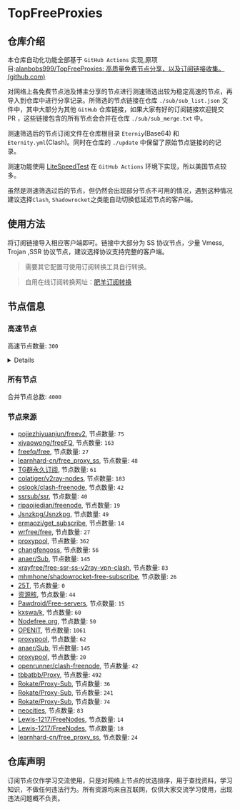 # TopFreeProxies





## 仓库介绍

本仓库自动化功能全部基于 `GitHub Actions` 实现,原项目:[alanbobs999/TopFreeProxies: 高质量免费节点分享，以及订阅链接收集。 (github.com)](https://github.com/alanbobs999/TopFreeProxies)

  

对网络上各免费节点池及博主分享的节点进行测速筛选出较为稳定高速的节点，再导入到仓库中进行分享记录。所筛选的节点链接在仓库 `./sub/sub_list.json` 文件中，其中大部分为其他 `GitHub` 仓库链接，如果大家有好的订阅链接欢迎提交 PR ，这些链接包含的所有节点会合并在仓库 `./sub/sub_merge.txt` 中。

  

测速筛选后的节点订阅文件在仓库根目录 `Eterniy`(Base64) 和 `Eternity.yml`(Clash)。同时在仓库的 `./update` 中保留了原始节点链接的的记录。

  

测速功能使用 [LiteSpeedTest](https://github.com/xxf098/LiteSpeedTest) 在 `GitHub Actions` 环境下实现，所以美国节点较多。

  

虽然是测速筛选过后的节点，但仍然会出现部分节点不可用的情况，遇到这种情况建议选择`Clash`, `Shadowrocket`之类能自动切换低延迟节点的客户端。

  

## 使用方法

将订阅链接导入相应客户端即可。链接中大部分为 SS 协议节点，少量 Vmess, Trojan ,SSR 协议节点，建议选择协议支持完整的客户端。

  


>需要其它配置可使用订阅转换工具自行转换。

>自用在线订阅转换网址：[肥羊订阅转换](https://sub.v1.mk/)

  

## 节点信息

### 高速节点
高速节点数量: `300`

<details>
   
    ss://YWVzLTEyOC1jZmI6c2hhZG93c29ja3M@156.146.38.163:443#%F0%9F%87%BA%F0%9F%87%B8%20US%2018
    trojan://a1e12464-9208-4583-bd21-ab6889fdd242@170.187.182.212:443?allowInsecure=1&sni=cdn.qchwnd.moe#%F0%9F%87%BA%F0%9F%87%B8%20US%20235
    vmess://eyJ2IjoiMiIsInBzIjoi8J+HuvCfh7ggVVMgODU4IiwiYWRkIjoidjczLnhuLS02bnE0NHIydWg5cmhqN2YuY29tIiwicG9ydCI6IjgwIiwidHlwZSI6Im5vbmUiLCJpZCI6ImViZmY4ZDRmLTc4MTUtNGIyYS1iZjI4LWFkZDk2ZmM0OGNmYiIsImFpZCI6IiIsIm5ldCI6IndzIiwicGF0aCI6Ii8iLCJob3N0IjoidjczLnhuLS02bnE0NHIydWg5cmhqN2YuY29tIiwidGxzIjoiIn0=
    vmess://eyJ2IjoiMiIsInBzIjoi8J+HuPCfh6wgU0cgODMiLCJhZGQiOiJ2NzQueG4tLTZucTQ0cjJ1aDlyaGo3Zi5jb20iLCJwb3J0IjoiODAiLCJ0eXBlIjoibm9uZSIsImlkIjoiZWJmZjhkNGYtNzgxNS00YjJhLWJmMjgtYWRkOTZmYzQ4Y2ZiIiwiYWlkIjoiIiwibmV0Ijoid3MiLCJwYXRoIjoiLyIsImhvc3QiOiJ2NzQueG4tLTZucTQ0cjJ1aDlyaGo3Zi5jb20iLCJ0bHMiOiIifQ==
    vmess://eyJ2IjoiMiIsInBzIjoi8J+HuvCfh7ggVVMgMjA1IiwiYWRkIjoidXMwMy5nb2dvZ29vLmN5b3UiLCJwb3J0IjoiNDQzIiwidHlwZSI6Im5vbmUiLCJpZCI6ImRiNWQxYWEzLTkwOGItNDRkMS1iZTBhLTRlNmE4ZDRlNGNkYSIsImFpZCI6IiIsIm5ldCI6IndzIiwicGF0aCI6Ii9nbyIsImhvc3QiOiJ1czAzLmdvZ29nb28uY3lvdSIsInRscyI6InRscyJ9
    trojan://f39bd244-f5fe-415c-8b98-a1e5250bf178@fhcarm2.gaox.ml:443?allowInsecure=0&sni=fhcarm2.gaox.ml#%F0%9F%87%BA%F0%9F%87%B8%20US%20806
    trojan://f39bd244-f5fe-415c-8b98-a1e5250bf178@fhcarm2.gaox.ml:443?allowInsecure=1#%F0%9F%87%BA%F0%9F%87%B8%20US%20209
    trojan://05742120-ce23-4cc8-88f5-6d221ce45bf4@fhcarm1.gaox.ml:443?allowInsecure=1#%F0%9F%87%BA%F0%9F%87%B8%20US%20217
    vmess://eyJ2IjoiMiIsInBzIjoi8J+HuvCfh7ggVVMgMjA0IiwiYWRkIjoiY2YubmFpeGlpLnRvcCIsInBvcnQiOiI0NDMiLCJ0eXBlIjoibm9uZSIsImlkIjoiNWU2ZjdkMWYtYWUyMi00OGI0LTlkNzMtODgzMTRkZTRkNGE3IiwiYWlkIjoiIiwibmV0Ijoid3MiLCJwYXRoIjoiL3F2RnZmQWZIdnoiLCJob3N0IjoiYnZtLm5haXhpaS50b3AiLCJ0bHMiOiJ0bHMifQ==
    trojan://05742120-ce23-4cc8-88f5-6d221ce45bf4@fhcarm1.gaox.ml:443?allowInsecure=0#%F0%9F%87%BA%F0%9F%87%B8%20US%20566
    trojan://05742120-ce23-4cc8-88f5-6d221ce45bf4@fhcarm1.gaox.ml:443?allowInsecure=0&sni=fhcarm1.gaox.ml#%F0%9F%87%BA%F0%9F%87%B8%20US%20802
    vmess://eyJ2IjoiMiIsInBzIjoi8J+HuvCfh7ggVVMgMjE0IiwiYWRkIjoiMTU4LjEwMS4xOS4xNzIiLCJwb3J0IjoiMTA5MTAiLCJ0eXBlIjoiaHR0cCIsImlkIjoiMjQxNjQ1ZjUtMzE5MC00MjliLWI1MTMtNTI2NWEyNDJkZmUxIiwiYWlkIjoiIiwibmV0IjoiaHR0cCIsInBhdGgiOiIvIiwiaG9zdCI6IjE1OC4xMDEuMTkuMTcyIiwidGxzIjoiIn0=
    vmess://eyJ2IjoiMiIsInBzIjoi8J+HuvCfh7ggVVMgMjE2IiwiYWRkIjoiMTI5LjE0Ni44NC4yNTMiLCJwb3J0IjoiMjY4NzUiLCJ0eXBlIjoibm9uZSIsImlkIjoiYmIyNDBjYjAtYTZkMi00YjhlLWVlODUtYTk3NmU0OGFjMjQxIiwiYWlkIjoiIiwibmV0IjoidGNwIiwicGF0aCI6Ii93cyIsImhvc3QiOiJ1c2Etd2FzaGluZ3Rvbi5sdnVmdC5jb20iLCJ0bHMiOiIifQ==
    trojan://dacbc926-ea36-4be2-9f52-f343d353a2de@b-t.us.hyperlinkvpn.xyz:50500?allowInsecure=1#%F0%9F%87%BA%F0%9F%87%B8%20US%20207
    vmess://eyJ2IjoiMiIsInBzIjoi8J+HuvCfh7ggVVMgNTAiLCJhZGQiOiJhcm0ucHR1dS5ncSIsInBvcnQiOiI0NDMiLCJ0eXBlIjoibm9uZSIsImlkIjoiOTgyMWI4MTctNWNiMC00YWYzLWEzZTMtN2MxMzc4NTA5MzVkIiwiYWlkIjoiIiwibmV0Ijoid3MiLCJwYXRoIjoiLzEyMyIsImhvc3QiOiJhcm0ucHR1dS5ncSIsInRscyI6InRscyJ9
    vmess://eyJ2IjoiMiIsInBzIjoi8J+HuvCfh7ggVVMgMjE5IiwiYWRkIjoiMTI5LjE0Ni44NC4yNTMiLCJwb3J0IjoiMjY4NzUiLCJ0eXBlIjoibm9uZSIsImlkIjoiYmIyNDBjYjAtYTZkMi00YjhlLWVlODUtYTk3NmU0OGFjMjQxIiwiYWlkIjoiIiwibmV0IjoidGNwIiwicGF0aCI6Ii8iLCJob3N0IjoiZ3VpYmkubWwiLCJ0bHMiOiIifQ==
    ss://YWVzLTI1Ni1jZmI6Yndoc2tyc2tyMDM@104.243.25.95:253#%F0%9F%87%BA%F0%9F%87%B8%20US%20116
    trojan://7f38669a-90f2-481f-8591-8a09c5108959@45.88.148.234:28443?allowInsecure=1&sni=zaelot.cc#%F0%9F%87%BA%F0%9F%87%B8%20US%20583
    vmess://eyJ2IjoiMiIsInBzIjoi8J+HqPCfh6YgQ0EgNjciLCJhZGQiOiJ2ODEueG4tLTZucTQ0cjJ1aDlyaGo3Zi5jb20iLCJwb3J0IjoiODAiLCJ0eXBlIjoibm9uZSIsImlkIjoiZWJmZjhkNGYtNzgxNS00YjJhLWJmMjgtYWRkOTZmYzQ4Y2ZiIiwiYWlkIjoiIiwibmV0Ijoid3MiLCJwYXRoIjoiLyIsImhvc3QiOiJ2ODEueG4tLTZucTQ0cjJ1aDlyaGo3Zi5jb20iLCJ0bHMiOiIifQ==
    trojan://7f38669a-90f2-481f-8591-8a09c5108959@45.88.148.234:28443?allowInsecure=0&sni=zaelot.cc#%F0%9F%87%BA%F0%9F%87%B8%20US%20230
    trojan://3a2c0c6c-9ee5-c05f-c951-fcd73831983e@lsj02.wangxd.life:3052?allowInsecure=1#%F0%9F%87%BA%F0%9F%87%B8%20US%20208
    ss://YWVzLTI1Ni1jZmI6Yndoc2tyc2tyMDM@172.96.192.58:254#%F0%9F%87%BA%F0%9F%87%B8%20US%2032
    ss://YWVzLTI1Ni1jZmI6Yndoc2tyc2tyMDM@97.64.31.80:247#%F0%9F%87%BA%F0%9F%87%B8%20US%20140
    ss://YWVzLTI1Ni1jZmI6Yndoc2tyc2tyMDM@144.168.60.70:252#%F0%9F%87%BA%F0%9F%87%B8%20US%20211
    vmess://eyJ2IjoiMiIsInBzIjoi8J+HuvCfh7ggVVMgMjE4IiwiYWRkIjoid2VpeGluLmJhYmF6aHVqaS5jb20iLCJwb3J0IjoiNDQzIiwidHlwZSI6Im5vbmUiLCJpZCI6IjI3ODQ4NzM5LTdlNjItNDEzOC05ZmQzLTA5OGE2Mzk2NGI2YiIsImFpZCI6IiIsIm5ldCI6IndzIiwicGF0aCI6Ii90ZWNoIiwiaG9zdCI6IndlaXhpbi5iYWJhemh1amkuY29tIiwidGxzIjoidGxzIn0=
    ss://YWVzLTI1Ni1jZmI6Yndoc2tyc2tyMDY@93.179.112.70:253#%F0%9F%87%BA%F0%9F%87%B8%20US%20213
    vmess://eyJ2IjoiMiIsInBzIjoi8J+HuvCfh7ggVVMgODU5IiwiYWRkIjoiMTU0LjIwOC4xMC42MiIsInBvcnQiOiI4MCIsInR5cGUiOiJub25lIiwiaWQiOiJlYmZmOGQ0Zi03ODE1LTRiMmEtYmYyOC1hZGQ5NmZjNDhjZmIiLCJhaWQiOiIiLCJuZXQiOiJ3cyIsInBhdGgiOiIvIiwiaG9zdCI6IjE1NC4yMDguMTAuNjIiLCJ0bHMiOiIifQ==
    vmess://eyJ2IjoiMiIsInBzIjoi8J+HuvCfh7ggVVMgMjIxIiwiYWRkIjoiczIuNTIwZ3VnZS5jb20iLCJwb3J0IjoiNDQzIiwidHlwZSI6Im5vbmUiLCJpZCI6ImNmMTgxOWM4LWU1MzAtNDYyNi1hZWMwLTg3YWMwNDIwMDM4NSIsImFpZCI6IiIsIm5ldCI6IndzIiwicGF0aCI6Ii9oYXBweSIsImhvc3QiOiJzMi41MjBndWdlLmNvbSIsInRscyI6InRscyJ9
    trojan://e23f408a-012e-4030-8b31-02022031cb50@fhcamd1.gaox.ml:443?allowInsecure=1#%F0%9F%87%BA%F0%9F%87%B8%20US%20222
    vmess://eyJ2IjoiMiIsInBzIjoi8J+HuvCfh7ggVVMgMjE1IiwiYWRkIjoidXNhbWQucHR1dS50ayIsInBvcnQiOiI0NDMiLCJ0eXBlIjoibm9uZSIsImlkIjoiMDA5YTJhNzItYWZlNy00NTIxLWZlYzAtMzkxOTA4YTA4OGM2IiwiYWlkIjoiIiwibmV0Ijoid3MiLCJwYXRoIjoiLzEyMyIsImhvc3QiOiJ1c2FtZC5wdHV1LnRrIiwidGxzIjoidGxzIn0=
    trojan://dbf9bf9c-2c3f-474a-8031-d4c00666a989@fhcamd2.gaox.ml:443?allowInsecure=1#%F0%9F%87%BA%F0%9F%87%B8%20US%20212
    trojan://e23f408a-012e-4030-8b31-02022031cb50@fhcamd1.gaox.ml:443?allowInsecure=0&sni=fhcamd1.gaox.ml#%F0%9F%87%BA%F0%9F%87%B8%20US%20842
    trojan://dbf9bf9c-2c3f-474a-8031-d4c00666a989@fhcamd2.gaox.ml:443?allowInsecure=0&sni=fhcamd2.gaox.ml#%F0%9F%87%BA%F0%9F%87%B8%20US%20817
    vmess://eyJ2IjoiMiIsInBzIjoi8J+HuvCfh7ggVVMgMzU0IiwiYWRkIjoiMTI5LjE0Ni4xMzMuMTU3IiwicG9ydCI6IjUxMDA5IiwidHlwZSI6Im5vbmUiLCJpZCI6IjgxNzE0Y2VmLTliZGUtNGEwOC1hYTUwLWQ2YmMwMTcyZDc4YiIsImFpZCI6IiIsIm5ldCI6InRjcCIsInBhdGgiOiIvd3MiLCJob3N0IjoidXNhLXdhc2hpbmd0b24ubHZ1ZnQuY29tIiwidGxzIjoiIn0=
    vmess://eyJ2IjoiMiIsInBzIjoi8J+HuvCfh7ggVVMgMjIwIiwiYWRkIjoidXNhbWQucHR1dS5ncSIsInBvcnQiOiI0NDMiLCJ0eXBlIjoibm9uZSIsImlkIjoiMzM2NTM3OTYtZmVlZi00M2ZkLWU3Y2MtMWFkY2NkNzliN2M3IiwiYWlkIjoiIiwibmV0Ijoid3MiLCJwYXRoIjoiLzEyMyIsImhvc3QiOiJ1c2FtZC5wdHV1LmdxIiwidGxzIjoidGxzIn0=
    ss://YWVzLTI1Ni1jZmI6SFNadXlKUWNXZThkeE5kRg@213.183.59.206:9043#%F0%9F%87%B3%F0%9F%87%B1%20NL%2041
    vmess://eyJ2IjoiMiIsInBzIjoi8J+Hs/Cfh7EgTkwgNiIsImFkZCI6Im5sMi52MnJheXNlcnYuY29tIiwicG9ydCI6IjgwIiwidHlwZSI6Im5vbmUiLCJpZCI6IjM2NGNmNjhkLTg4MjEtNGU1Ny04MTg5LTBkMTZiYWMzMWE1OCIsImFpZCI6IiIsIm5ldCI6IndzIiwicGF0aCI6Ii9zc2hvY2VhbiIsImhvc3QiOiJubDIudjJyYXlzZXJ2LmNvbSIsInRscyI6IiJ9
    vmess://eyJ2IjoiMiIsInBzIjoi8J+HuvCfh7ggVVMgMzc1IiwiYWRkIjoiMTUwLjIzMC40MS45IiwicG9ydCI6IjIzMjkyIiwidHlwZSI6Im5vbmUiLCJpZCI6Ijk1NmM2YzJmLWJmNTQtNGI4Ny1mYWZkLTRiNzY3Y2ExMjc1MCIsImFpZCI6IiIsIm5ldCI6InRjcCIsInBhdGgiOiIvd3MiLCJob3N0IjoidXNhLXdhc2hpbmd0b24ubHZ1ZnQuY29tIiwidGxzIjoiIn0=
    ss://YWVzLTI1Ni1jZmI6QmVqclF2dHU5c3FVZU51Wg@213.183.59.190:9024#%F0%9F%87%B3%F0%9F%87%B1%20NL%2039
    vmess://eyJ2IjoiMiIsInBzIjoi8J+Hs/Cfh7EgTkwgMzIiLCJhZGQiOiJubC52Mi1yYXkuY29tIiwicG9ydCI6IjgwIiwidHlwZSI6Im5vbmUiLCJpZCI6ImJiOTdlZTBhLTZkNTctNDBjMC1hNDQ2LTQ1Yjc4YzMwMzYwMyIsImFpZCI6IiIsIm5ldCI6IndzIiwicGF0aCI6Ii9mYXN0c3NoL2hrZ3pzMDEvNjMxNWQ0MDc2NTdmNi8iLCJob3N0IjoibmwudjItcmF5LmNvbSIsInRscyI6IiJ9
    trojan://dfbf0d67-f03d-4184-a224-c2d64a571f99@s2.hass.win:12340?allowInsecure=1&sni=s2.hass.win#%F0%9F%87%A9%F0%9F%87%AA%20DE%2025
    ss://YWVzLTI1Ni1jZmI6VVdaUWVMUldua3Fna3NlcQ@213.183.59.206:9032#%F0%9F%87%B3%F0%9F%87%B1%20NL%2080
    trojan://dfbf0d67-f03d-4184-a224-c2d64a571f99@s4.hass.win:12340?allowInsecure=1&sni=s4.hass.win#%F0%9F%87%A9%F0%9F%87%AA%20DE%2026
    vmess://eyJ2IjoiMiIsInBzIjoi8J+HuvCfh7ggVVMgMjI4IiwiYWRkIjoiZGUxLnZtZXNzLnR1bm5lbC5jeCIsInBvcnQiOiI4MCIsInR5cGUiOiJub25lIiwiaWQiOiI4MmNhYmM1YS0yZWNlLTExZWQtOTFlMi04NzEwZjBkZjI0ZWMiLCJhaWQiOiIiLCJuZXQiOiJ3cyIsInBhdGgiOiIvdm1lc3MiLCJob3N0IjoiZGUxLnZtZXNzLnR1bm5lbC5jeCIsInRscyI6IiJ9
    vmess://eyJ2IjoiMiIsInBzIjoi8J+HuvCfh7ggVVMgNzE3IiwiYWRkIjoianBhcm0uZmluZXlvby5jZiIsInBvcnQiOiI0NDMiLCJ0eXBlIjoibm9uZSIsImlkIjoiYmQ1ZWUyNDktZmU3Yi00NjY5LWE2ZDktYjNmNWVlY2I5OGU2IiwiYWlkIjoiIiwibmV0Ijoid3MiLCJwYXRoIjoiLzEyMyIsImhvc3QiOiJqcGFybS5maW5leW9vLmNmIiwidGxzIjoidGxzIn0=
    trojan://02e653c9-7c93-46a9-999d-11834bd0c577@jgwld1.gaox.ml:443?allowInsecure=1#%F0%9F%87%AC%F0%9F%87%A7%20GB%2032
    ss://YWVzLTI1Ni1jZmI6OVh3WXlac0s4U056UUR0WQ@213.183.59.206:9059#%F0%9F%87%B3%F0%9F%87%B1%20NL%2086
    trojan://02e653c9-7c93-46a9-999d-11834bd0c577@jgwld1.gaox.ml:443?allowInsecure=0&sni=jgwld1.gaox.ml#%F0%9F%87%AC%F0%9F%87%A7%20GB%2035
    vmess://eyJ2IjoiMiIsInBzIjoiTFUgMyIsImFkZCI6ImxzYi55Y3NmcmVlLnh5eiIsInBvcnQiOiI0NDMiLCJ0eXBlIjoibm9uZSIsImlkIjoiYzc1M2U4YTgtZTE4MC00ZTc2LWE0ODYtYzkxNzI3M2Q3MThiIiwiYWlkIjoiIiwibmV0Ijoid3MiLCJwYXRoIjoiL3pjamQiLCJob3N0IjoibHNiLnljc2ZyZWUueHl6IiwidGxzIjoidGxzIn0=
    vmess://eyJ2IjoiMiIsInBzIjoi8J+HuvCfh7ggVVMgNTcwIiwiYWRkIjoibHUxLmdvZ29nb28uY3lvdSIsInBvcnQiOiI0NDMiLCJ0eXBlIjoibm9uZSIsImlkIjoiZGI1ZDFhYTMtOTA4Yi00NGQxLWJlMGEtNGU2YThkNGU0Y2RhIiwiYWlkIjoiIiwibmV0Ijoid3MiLCJwYXRoIjoiL2dvIiwiaG9zdCI6Imx1MS5nb2dvZ29vLmN5b3UiLCJ0bHMiOiJ0bHMifQ==
    ss://YWVzLTI1Ni1jZmI6ZjhmN2FDemNQS2JzRjhwMw@194.71.126.31:989#RS%201
    vmess://eyJ2IjoiMiIsInBzIjoi8J+Hr/Cfh7UgSlAgODYiLCJhZGQiOiJ2anAxLjBiYWQuY29tIiwicG9ydCI6IjQ0MyIsInR5cGUiOiJub25lIiwiaWQiOiI5MjcwOTRkMy1kNjc4LTQ3NjMtODU5MS1lMjQwZDBiY2FlODciLCJhaWQiOiIiLCJuZXQiOiJ3cyIsInBhdGgiOiIvY2hhdCIsImhvc3QiOiJ2anAxLjBiYWQuY29tIiwidGxzIjoidGxzIn0=
    vmess://eyJ2IjoiMiIsInBzIjoi8J+HuvCfh7ggVVMgNjc1IiwiYWRkIjoianBhbWQuZmluZXlvby5jZiIsInBvcnQiOiI0NDMiLCJ0eXBlIjoibm9uZSIsImlkIjoiOWJkYWM1NTgtMWQyYi00MjViLWYwZTctNDQ1ZDM4YmUwMjVlIiwiYWlkIjoiIiwibmV0Ijoid3MiLCJwYXRoIjoiLzEyMyIsImhvc3QiOiJqcGFtZC5maW5leW9vLmNmIiwidGxzIjoidGxzIn0=
    trojan://c09eb137-bf68-4658-84e0-102d94b74168@jgwdj4.gaox.ml:443?allowInsecure=1#%F0%9F%87%BA%F0%9F%87%B8%20US%20595
    vmess://eyJ2IjoiMiIsInBzIjoi8J+HuvCfh7ggVVMgMzQzIiwiYWRkIjoiMTY4LjEzOC4yMDcuNjYiLCJwb3J0IjoiMjEzNjUiLCJ0eXBlIjoibm9uZSIsImlkIjoiOTA1Zjk5YjEtZTdiYS00NWUwLWFlNGQtYjBmZmRmMGFkMjQ1IiwiYWlkIjoiIiwibmV0IjoidGNwIiwicGF0aCI6Ii8iLCJob3N0IjoiMTQ3LjEzOS43LjcxIiwidGxzIjoiIn0=
    vmess://eyJ2IjoiMiIsInBzIjoi8J+HuvCfh7ggVVMgODQ2IiwiYWRkIjoiMTY4LjEzOC4yMDcuNjYiLCJwb3J0IjoiMjEzNjUiLCJ0eXBlIjoibm9uZSIsImlkIjoiOTA1Zjk5YjEtZTdiYS00NWUwLWFlNGQtYjBmZmRmMGFkMjQ1IiwiYWlkIjoiIiwibmV0IjoidGNwIiwicGF0aCI6Ii93cyIsImhvc3QiOiJ1c2Etd2FzaGluZ3Rvbi5sdnVmdC5jb20iLCJ0bHMiOiIifQ==
    trojan://c09eb137-bf68-4658-84e0-102d94b74168@jgwdj4.gaox.ml:443?allowInsecure=0&sni=jgwdj4.gaox.ml#%F0%9F%87%BA%F0%9F%87%B8%20US%20530
    ss://YWVzLTI1Ni1jZmI6VE4yWXFnaHhlRkRLWmZMVQ@213.183.59.206:9037#%F0%9F%87%B3%F0%9F%87%B1%20NL%2056
    vmess://eyJ2IjoiMiIsInBzIjoi8J+HuvCfh7ggVVMgNDE1IiwiYWRkIjoiMTY4LjEzOC4yMDEuMjA4IiwicG9ydCI6IjEwMzI4IiwidHlwZSI6Im5vbmUiLCJpZCI6ImJmODQ3YmY3LTBiYTUtNDg4NS1iZDJiLWRhNGQ3N2FmYmRhOCIsImFpZCI6IiIsIm5ldCI6InRjcCIsInBhdGgiOiIvIiwiaG9zdCI6IjE2OC4xMzguMjAxLjIwOCIsInRscyI6IiJ9
    vmess://eyJ2IjoiMiIsInBzIjoi8J+HuvCfh7ggVVMgNTQ0IiwiYWRkIjoiMTY4LjEzOC4yMDEuMjA4IiwicG9ydCI6IjEwMzI4IiwidHlwZSI6Im5vbmUiLCJpZCI6ImJmODQ3YmY3LTBiYTUtNDg4NS1iZDJiLWRhNGQ3N2FmYmRhOCIsImFpZCI6IiIsIm5ldCI6InRjcCIsInBhdGgiOiIvIiwiaG9zdCI6IjE0Ny4xMzkuNy43MSIsInRscyI6IiJ9
    trojan://da777aae-defb-41d0-a183-2c27da2b4677@jgwdj3.gaox.ml:443?allowInsecure=1#%F0%9F%87%BA%F0%9F%87%B8%20US%20183
    vmess://eyJ2IjoiMiIsInBzIjoi8J+HuvCfh7ggVVMgNDc2IiwiYWRkIjoiMTUwLjIzMC40MS45IiwicG9ydCI6IjIzMjkyIiwidHlwZSI6Im5vbmUiLCJpZCI6Ijk1NmM2YzJmLWJmNTQtNGI4Ny1mYWZkLTRiNzY3Y2ExMjc1MCIsImFpZCI6IiIsIm5ldCI6InRjcCIsInBhdGgiOiIvIiwiaG9zdCI6IjE1MC4yMzAuNDEuOSIsInRscyI6IiJ9
    trojan://da777aae-defb-41d0-a183-2c27da2b4677@jgwdj3.gaox.ml:443?allowInsecure=0&sni=jgwdj3.gaox.ml#%F0%9F%87%BA%F0%9F%87%B8%20US%20807
    trojan://zFyLKH62WN@www.sxsy88.tk:44150?allowInsecure=1&sni=www.sxsy88.tk#%F0%9F%87%BA%F0%9F%87%B8%20US%20431
    vmess://eyJ2IjoiMiIsInBzIjoi8J+HuvCfh7ggVVMgNjk4IiwiYWRkIjoiMjMuMjMwLjE0Ni4yNTQiLCJwb3J0IjoiMTI1OCIsInR5cGUiOiJub25lIiwiaWQiOiJlZGViNDFjYy1hNzZhLTQ3ZjItZmE5Ni1iOTE0MWU2NmEyYjAiLCJhaWQiOiIiLCJuZXQiOiJ0Y3AiLCJwYXRoIjoiLyIsImhvc3QiOiIyMy4yMzAuMTQ2LjI1NCIsInRscyI6IiJ9
    trojan://3a2c0c6c-9ee5-c05f-c951-fcd73831983e@kr05.wangxd.life:3052?allowInsecure=0&sni=kr05.wangxd.life#%F0%9F%87%BA%F0%9F%87%B8%20US%20799
    trojan://3a2c0c6c-9ee5-c05f-c951-fcd73831983e@kr05.wangxd.life:3052?allowInsecure=1#%F0%9F%87%BA%F0%9F%87%B8%20US%20594
    trojan://9c822f05-cfdc-479a-9534-60f3d4127435@jgwcc2.gaox.ml:443?allowInsecure=0&sni=jgwcc2.gaox.ml#%F0%9F%87%BA%F0%9F%87%B8%20US%20804
    vmess://eyJ2IjoiMiIsInBzIjoi8J+HuvCfh7ggVVMgNzE2IiwiYWRkIjoiYW1ka3IucHR1dS5nYSIsInBvcnQiOiI0NDMiLCJ0eXBlIjoibm9uZSIsImlkIjoiYTYxMmI2N2YtYTc5Yi00YTcxLWE4MmItYTQ2OTA2NzUyMDIzIiwiYWlkIjoiIiwibmV0Ijoid3MiLCJwYXRoIjoiLzQwOCIsImhvc3QiOiJhbWRrci5wdHV1LmdhIiwidGxzIjoidGxzIn0=
    trojan://9c822f05-cfdc-479a-9534-60f3d4127435@jgwcc2.gaox.ml:443?allowInsecure=1#%F0%9F%87%BA%F0%9F%87%B8%20US%20575
    trojan://3a2c0c6c-9ee5-c05f-c951-fcd73831983e@kr05.wangxd.life:3052?allowInsecure=0#%F0%9F%87%BA%F0%9F%87%B8%20US%2083
    trojan://3d6e81e4-c6df-32ad-a808-e83d4fd1ca1a@20.205.63.249:20721?allowInsecure=1#%F0%9F%87%BA%F0%9F%87%B8%20US%20435
    vmess://eyJ2IjoiMiIsInBzIjoi8J+HuvCfh7ggVVMgNjQwIiwiYWRkIjoiMjMuMjMwLjE0Ni4yNTQiLCJwb3J0IjoiMTI1OCIsInR5cGUiOiJub25lIiwiaWQiOiJlZGViNDFjYy1hNzZhLTQ3ZjItZmE5Ni1iOTE0MWU2NmEyYjAiLCJhaWQiOiIiLCJuZXQiOiJ0Y3AiLCJwYXRoIjoiLyIsImhvc3QiOiJoay1oa2ctaXQyLXN2bS12Mi5ub2RlLmluZm9ydW4ud29yayIsInRscyI6IiJ9
    vmess://eyJ2IjoiMiIsInBzIjoi8J+HuvCfh7ggVVMgMzU1IiwiYWRkIjoiMjMuMjMwLjE0Ni4yNTQiLCJwb3J0IjoiMTI1OCIsInR5cGUiOiJub25lIiwiaWQiOiJlZGViNDFjYy1hNzZhLTQ3ZjItZmE5Ni1iOTE0MWU2NmEyYjAiLCJhaWQiOiIiLCJuZXQiOiJ0Y3AiLCJwYXRoIjoiL3dzIiwiaG9zdCI6InVzYS13YXNoaW5ndG9uLmx2dWZ0LmNvbSIsInRscyI6IiJ9
    ss://YWVzLTI1Ni1jZmI6VVRKQTU3eXBrMlhLUXBubQ@213.183.53.177:9033#%F0%9F%87%B7%F0%9F%87%BA%20RU%2066
    vmess://eyJ2IjoiMiIsInBzIjoi8J+HrfCfh7AgSEsgMjEiLCJhZGQiOiJoay0zLjRnLm1rdm4ubmV0IiwicG9ydCI6IjgwIiwidHlwZSI6Im5vbmUiLCJpZCI6Ijk1MmU5N2QyLTE3ZWYtNGU0Mi1iOGFhLWM5Zjg5MmNhNGVlZCIsImFpZCI6IiIsIm5ldCI6IndzIiwicGF0aCI6Ii80Zy5ta3ZuLm5ldCIsImhvc3QiOiJkbC5rZ3ZuLmdhcmVuYW5vdy5jb20iLCJ0bHMiOiIifQ==
    vmess://eyJ2IjoiMiIsInBzIjoi8J+HuvCfh7ggVVMgNDc0IiwiYWRkIjoiMTM4LjIuMTUuMjMiLCJwb3J0IjoiNDYzNzAiLCJ0eXBlIjoibm9uZSIsImlkIjoiOTk4MTUxZTUtMGJjNS00Mzc3LWUzOTAtYzQxYmIyNmZkZDBjIiwiYWlkIjoiIiwibmV0IjoidGNwIiwicGF0aCI6Ii8iLCJob3N0IjoiMTM4LjIuMTUuMjMiLCJ0bHMiOiIifQ==
    ss://YWVzLTI1Ni1jZmI6SFNadXlKUWNXZThkeE5kRg@213.183.59.218:9043#%F0%9F%87%B3%F0%9F%87%B1%20NL%2073
    vmess://eyJ2IjoiMiIsInBzIjoi8J+HuvCfh7ggVVMgMzUxIiwiYWRkIjoiMTM4LjIuMTUuMjMiLCJwb3J0IjoiNDYzNzAiLCJ0eXBlIjoibm9uZSIsImlkIjoiOTk4MTUxZTUtMGJjNS00Mzc3LWUzOTAtYzQxYmIyNmZkZDBjIiwiYWlkIjoiIiwibmV0IjoidGNwIiwicGF0aCI6Ii8iLCJob3N0IjoibGMta3IwMi1kaXJlY3QwMS5sYy1rcjAyLmxjLW5vZGUuY29tIiwidGxzIjoiIn0=
    ss://YWVzLTI1Ni1jZmI6ZUlXMERuazY5NDU0ZTZuU3d1c3B2OURtUzIwMXRRMEQ@45.77.48.44:8099#%F0%9F%87%A6%F0%9F%87%BA%20AU%2013
    trojan://3d6e81e4-c6df-32ad-a808-e83d4fd1ca1a@20.239.188.10:20721?allowInsecure=1#%F0%9F%87%BA%F0%9F%87%B8%20US%20436
    ss://Y2hhY2hhMjAtaWV0Zi1wb2x5MTMwNTpHIXlCd1BXSDNWYW8@196.247.59.154:800#%F0%9F%87%A8%F0%9F%87%A6%20CA%204
    trojan://3d6e81e4-c6df-32ad-a808-e83d4fd1ca1a@20.239.188.10:20767?allowInsecure=1#%F0%9F%87%BA%F0%9F%87%B8%20US%20440
    trojan://cb43b7c2-b744-41c5-bcc2-fd7467b332cf@jgwxn3.gaox.ml:443?allowInsecure=0&sni=jgwxn3.gaox.ml#%F0%9F%87%A6%F0%9F%87%BA%20AU%2014
    ss://YWVzLTI1Ni1jZmI6ODQ2MDQwMDEzMA@194.71.130.194:50003#HU%201
    trojan://cb43b7c2-b744-41c5-bcc2-fd7467b332cf@jgwxn3.gaox.ml:443?allowInsecure=1#%F0%9F%87%A6%F0%9F%87%BA%20AU%208
    trojan://e8c1ab3c-89b3-4933-92df-682e6dce7819@jgwxn4.gaox.ml:443?allowInsecure=0&sni=jgwxn4.gaox.ml#%F0%9F%87%BA%F0%9F%87%B8%20US%20780
    trojan://e8c1ab3c-89b3-4933-92df-682e6dce7819@jgwxn4.gaox.ml:443?allowInsecure=1#%F0%9F%87%BA%F0%9F%87%B8%20US%20579
    trojan://coldwar2@ttt3.swiftfalcon.app:8443?allowInsecure=1#%F0%9F%87%B3%F0%9F%87%B1%20NL%201
    vmess://eyJ2IjoiMiIsInBzIjoi8J+HuvCfh7ggVVMgNjgiLCJhZGQiOiIxNTIuNjkuMTk3LjYwIiwicG9ydCI6IjEwNjkiLCJ0eXBlIjoiYXV0byIsImlkIjoiYWM4ZTI2ZmUtODE1MC00YjYwLWFlNjQtODJmYzc3ZWJhMmNmIiwiYWlkIjoiIiwibmV0IjoidGNwIiwicGF0aCI6Ii8iLCJob3N0IjoiMTUyLjY5LjE5Ny42MCIsInRscyI6IiJ9
    trojan://a1e12464-9208-4583-bd21-ab6889fdd242@139.177.189.122:443?allowInsecure=1&sni=cdn.qchwnd.moe#%F0%9F%87%BA%F0%9F%87%B8%20US%20574
    vmess://eyJ2IjoiMiIsInBzIjoi8J+HqPCfh7MgVFcgMiIsImFkZCI6IjYxLjIyMi4yMDIuMTQwIiwicG9ydCI6IjMzNzkyIiwidHlwZSI6Im5vbmUiLCJpZCI6ImU1NWNkMTgyLTAxYjAtNGZiNy1hNTEwLTM2MzcwMWE0OTFjNSIsImFpZCI6IiIsIm5ldCI6IndzIiwicGF0aCI6Ii8iLCJob3N0IjoiNjEuMjIyLjIwMi4xNDAiLCJ0bHMiOiIifQ==
    trojan://c19d1432-8b3e-4818-8837-3d160cf65908@jgwdb2.gaox.ml:443?allowInsecure=0&sni=jgwdb2.gaox.ml#%F0%9F%87%BA%F0%9F%87%B8%20US%20805
    trojan://7f38669a-90f2-481f-8591-8a09c5108959@210.0.158.220:28443?allowInsecure=1&sni=zaelot.cc#%F0%9F%87%AD%F0%9F%87%B0%20HK%2030
    trojan://c19d1432-8b3e-4818-8837-3d160cf65908@jgwdb2.gaox.ml:443?allowInsecure=1#%F0%9F%87%BA%F0%9F%87%B8%20US%20177
    vmess://eyJ2IjoiMiIsInBzIjoi8J+HuPCfh6wgU0cgNzIiLCJhZGQiOiJ2c2cxLjBiYWQuY29tIiwicG9ydCI6IjQ0MyIsInR5cGUiOiJub25lIiwiaWQiOiI5MjcwOTRkMy1kNjc4LTQ3NjMtODU5MS1lMjQwZDBiY2FlODciLCJhaWQiOiIiLCJuZXQiOiJ3cyIsInBhdGgiOiIvY2hhdCIsImhvc3QiOiJ2c2cxLjBiYWQuY29tIiwidGxzIjoidGxzIn0=
    vmess://eyJ2IjoiMiIsInBzIjoi8J+HuvCfh7ggVVMgNDczIiwiYWRkIjoiMTUyLjY5LjE5Ny42MCIsInBvcnQiOiIxMDY5IiwidHlwZSI6Im5vbmUiLCJpZCI6ImFjOGUyNmZlLTgxNTAtNGI2MC1hZTY0LTgyZmM3N2ViYTJjZiIsImFpZCI6IiIsIm5ldCI6InRjcCIsInBhdGgiOiIvIiwiaG9zdCI6IjE1Mi42OS4xOTcuNjAiLCJ0bHMiOiIifQ==
    ss://YWVzLTI1Ni1jZmI6Z1lDWVhma1VRRXMyVGFKUQ@213.183.59.190:9038#%F0%9F%87%B3%F0%9F%87%B1%20NL%2049
    vmess://eyJ2IjoiMiIsInBzIjoi8J+HrvCfh7MgSU4gNiIsImFkZCI6ImlubHNqbHcuY29tIiwicG9ydCI6IjQ0MyIsInR5cGUiOiJub25lIiwiaWQiOiJiZTE4MjkyOC1kNTdjLTQzYmMtYmI4Zi1jZDAwMzg5MjQ5NDMiLCJhaWQiOiIiLCJuZXQiOiJ3cyIsInBhdGgiOiIvMGVhNzBlNDk3MTkyYjg4LyIsImhvc3QiOiJpbmxzamx3LmNvbSIsInRscyI6InRscyJ9
    ss://YWVzLTI1Ni1jZmI6R0E5S3plRWd2ZnhOcmdtTQ@213.183.59.190:9019#%F0%9F%87%B3%F0%9F%87%B1%20NL%2048
    vmess://eyJ2IjoiMiIsInBzIjoi8J+HuvCfh7ggVVMgMzUyIiwiYWRkIjoiMTM4LjIuNDQuMjExIiwicG9ydCI6IjIwMDgxIiwidHlwZSI6Im5vbmUiLCJpZCI6IjU5M2I4NTI1LTBjNDgtNGIwZi1kOWFmLTJkNzNhOTE0ODk3MyIsImFpZCI6IiIsIm5ldCI6InRjcCIsInBhdGgiOiIvIiwiaG9zdCI6ImxjLWtyMDItZGlyZWN0MDEubGMta3IwMi5sYy1ub2RlLmNvbSIsInRscyI6IiJ9
    vmess://eyJ2IjoiMiIsInBzIjoi8J+HrvCfh7MgSU4gNCIsImFkZCI6ImprbGFoYmxvZy5jb20iLCJwb3J0IjoiNDQzIiwidHlwZSI6Im5vbmUiLCJpZCI6Ijk2ZWRiZGYwLWM4YjgtNDlmMi04MzllLTk0MDY5OGJiZjgzZCIsImFpZCI6IiIsIm5ldCI6IndzIiwicGF0aCI6Ii9hZjgxMTQ0ZGMyNTJiOTQvIiwiaG9zdCI6ImprbGFoYmxvZy5jb20iLCJ0bHMiOiJ0bHMifQ==
    vmess://eyJ2IjoiMiIsInBzIjoi8J+HqPCfh7MgVFcgMjUiLCJhZGQiOiI2MS4yMjIuMjAyLjE0MCIsInBvcnQiOiIxNTc4OSIsInR5cGUiOiJub25lIiwiaWQiOiI0NTM1ZTcwOC01OTg4LTQzNzctYTA4My03NTVlZDYwZDgwNjgiLCJhaWQiOiIiLCJuZXQiOiJ0Y3AiLCJwYXRoIjoiLyIsImhvc3QiOiI2MS4yMjIuMjAyLjE0MCIsInRscyI6IiJ9
    vmess://eyJ2IjoiMiIsInBzIjoidW5rbm93biAxIiwiYWRkIjoiaWQtaGVyemEudjItcmF5LmNvbSIsInBvcnQiOiI4MCIsInR5cGUiOiJub25lIiwiaWQiOiJmYmY3OGMxZi02ZjQyLTQ1ZTAtYTFhOS02N2RlNzAzYjkwZjgiLCJhaWQiOiIiLCJuZXQiOiJ3cyIsInBhdGgiOiIvZmFzdHNzaC9oa2FhMC82MzE1ZDZmZDhlY2UwLyIsImhvc3QiOiJpZC1oZXJ6YS52Mi1yYXkuY29tIiwidGxzIjoiIn0=
    vmess://eyJ2IjoiMiIsInBzIjoi8J+HuvCfh7ggVVMgMTEiLCJhZGQiOiJoZy5jeWNmbHkueHl6IiwicG9ydCI6IjUzNTI1IiwidHlwZSI6Im5vbmUiLCJpZCI6IjljN2RhZWExLWVmNGItNDAzZC04Y2I5LWNlZWQ3ZDUyNmJiYSIsImFpZCI6IiIsIm5ldCI6InRjcCIsInBhdGgiOiIvIiwiaG9zdCI6ImhnLmN5Y2ZseS54eXoiLCJ0bHMiOiIifQ==
    vmess://eyJ2IjoiMiIsInBzIjoi8J+HsPCfh7cgS1IgMSIsImFkZCI6IjU0LjE4MC4yNS4yMzQiLCJwb3J0IjoiNDQzIiwidHlwZSI6Im5vbmUiLCJpZCI6ImJiN2VlZGE4LTliZTctNGY0My05MDY2LWI3MzBhYWRjY2RmNyIsImFpZCI6IiIsIm5ldCI6InRjcCIsInBhdGgiOiIvIiwiaG9zdCI6IjU0LjE4MC4yNS4yMzQiLCJ0bHMiOiIifQ==
    trojan://d06a3f01-1ff0-4792-9b8e-a5a604bc74a2@jgwdb4.gaox.ml:443?allowInsecure=0&sni=jgwdb4.gaox.ml#%F0%9F%87%BA%F0%9F%87%B8%20US%20529
    trojan://8d2d5953-d649-4034-94f2-72f2df2623da@jgwdb3.gaox.ml:443?allowInsecure=0&sni=jgwdb3.gaox.ml#%F0%9F%87%BA%F0%9F%87%B8%20US%20543
    trojan://8d2d5953-d649-4034-94f2-72f2df2623da@jgwdb3.gaox.ml:443?allowInsecure=1#%F0%9F%87%BA%F0%9F%87%B8%20US%20573
    trojan://d06a3f01-1ff0-4792-9b8e-a5a604bc74a2@jgwdb4.gaox.ml:443?allowInsecure=1#%F0%9F%87%BA%F0%9F%87%B8%20US%20576
    trojan://7f38669a-90f2-481f-8591-8a09c5108959@hkt.52147.top:28443?allowInsecure=0&sni=zaelot.cc#%F0%9F%87%AD%F0%9F%87%B0%20HK%2015
    trojan://7f38669a-90f2-481f-8591-8a09c5108959@210.0.158.220:28443?allowInsecure=0&sni=zaelot.cc#%F0%9F%87%AD%F0%9F%87%B0%20HK%2014
    trojan://123456@trojan-ctb-sg01.globalssh.xyz:443?allowInsecure=0#%F0%9F%87%A9%F0%9F%87%AA%20DE%2032
    vmess://eyJ2IjoiMiIsInBzIjoidW5rbm93biAzMCIsImFkZCI6Imh1ZTAxLnZpZmFzdC5uZXQiLCJwb3J0IjoiODAiLCJ0eXBlIjoibm9uZSIsImlkIjoiNGMyZDNmMDAtOGY5Yi00OWMyLWE0M2ItMTBmMDIyYjJmZGU1IiwiYWlkIjoiIiwibmV0Ijoid3MiLCJwYXRoIjoiLyIsImhvc3QiOiJkbC5rZ3ZuLmdhcmVuYW5vdy5jb20iLCJ0bHMiOiIifQ==
    trojan://9d846d39-2f5e-3fae-8ad7-239cedc56048@hl.jiashumao.net:45519?allowInsecure=1#PT%201
    vmess://eyJ2IjoiMiIsInBzIjoi8J+HrvCfh7MgSU4gOCIsImFkZCI6IjE0Ny4xMzkuNy43MSIsInBvcnQiOiI4ODgiLCJ0eXBlIjoibm9uZSIsImlkIjoiMDhkNjcyOWQtODMwZS00MzQxLWRmNzYtNjJkM2QxMmU3NWU4IiwiYWlkIjoiIiwibmV0Ijoid3MiLCJwYXRoIjoiLyIsImhvc3QiOiIxNDcuMTM5LjcuNzEiLCJ0bHMiOiIifQ==
    vmess://eyJ2IjoiMiIsInBzIjoi8J+Ht/Cfh7ogUlUgMzciLCJhZGQiOiJydTEudjJyYXlzZXJ2LmNvbSIsInBvcnQiOiI4MCIsInR5cGUiOiJub25lIiwiaWQiOiJiYzRmMTZlMy0wYjU3LTQzNjctOGNhZi04OGVlNjc4NTk5MjAiLCJhaWQiOiIiLCJuZXQiOiJ3cyIsInBhdGgiOiIvc3Nob2NlYW4iLCJob3N0IjoicnUxLnYycmF5c2Vydi5jb20iLCJ0bHMiOiIifQ==
    ss://YWVzLTI1Ni1jZmI6RkFkVXZNSlVxNXZEZ0tFcQ@213.183.59.206:9006#%F0%9F%87%B3%F0%9F%87%B1%20NL%2051
    trojan://9d846d39-2f5e-3fae-8ad7-239cedc56048@hl.jiashumao.net:45519?allowInsecure=0&sni=hl.jiashumao.net#PT%202
    ss://YWVzLTI1Ni1jZmI6U241QjdqVHFyNzZhQ0pUOA@213.183.59.206:9097#%F0%9F%87%B3%F0%9F%87%B1%20NL%2057
    ss://YWVzLTI1Ni1jZmI6SmRtUks5Z01FcUZnczhuUA@213.183.59.190:9003#%F0%9F%87%B3%F0%9F%87%B1%20NL%2045
    trojan://0aa9e572-ca8b-4d2c-bef6-501fc3eacbb8@hk.vc3.hyperlinkvpn.xyz:52000?allowInsecure=1#%F0%9F%87%AD%F0%9F%87%B0%20HK%2028
    trojan://54080134-2cba-4535-8599-95650bd9aa54@jgwhdlb2.gaox.ml:443?allowInsecure=0&sni=jgwhdlb2.gaox.ml#%F0%9F%87%BA%F0%9F%87%B8%20US%20803
    trojan://54080134-2cba-4535-8599-95650bd9aa54@jgwhdlb2.gaox.ml:443?allowInsecure=1#%F0%9F%87%BA%F0%9F%87%B8%20US%20578
    trojan://006baa3f-4bc3-4915-b60d-c8c5dae11a11@jgwhdlb3.gaox.ml:443?allowInsecure=1#%F0%9F%87%BA%F0%9F%87%B8%20US%20186
    trojan://006baa3f-4bc3-4915-b60d-c8c5dae11a11@jgwhdlb3.gaox.ml:443?allowInsecure=0&sni=jgwhdlb3.gaox.ml#%F0%9F%87%BA%F0%9F%87%B8%20US%20495
    ss://YWVzLTI1Ni1jZmI6ZjYzZ2c4RXJ1RG5Vcm16NA@213.183.53.177:9010#%F0%9F%87%B7%F0%9F%87%BA%20RU%2068
    vmess://eyJ2IjoiMiIsInBzIjoi8J+HrPCfh6cgR0IgNDUiLCJhZGQiOiJ2dWsyLjBiYWQuY29tIiwicG9ydCI6IjQ0MyIsInR5cGUiOiJub25lIiwiaWQiOiI5MjcwOTRkMy1kNjc4LTQ3NjMtODU5MS1lMjQwZDBiY2FlODciLCJhaWQiOiIiLCJuZXQiOiJ3cyIsInBhdGgiOiIvY2hhdCIsImhvc3QiOiJ2dWsyLjBiYWQuY29tIiwidGxzIjoidGxzIn0=
    vmess://eyJ2IjoiMiIsInBzIjoi8J+HuvCfh7ggVVMgMzQ3IiwiYWRkIjoiNDUuMTAuMTUzLjE4OCIsInBvcnQiOiIzNzU1OCIsInR5cGUiOiJub25lIiwiaWQiOiI5ZDBmODZhZC1lZWMzLTQyNGYtZjY5YS1mY2IzN2U3ODNkMDYiLCJhaWQiOiIiLCJuZXQiOiJ0Y3AiLCJwYXRoIjoiLyIsImhvc3QiOiJsYy1rcjAyLWRpcmVjdDAxLmxjLWtyMDIubGMtbm9kZS5jb20iLCJ0bHMiOiIifQ==
    trojan://e05c749b-7c6b-41b8-9c71-9dcf685edf4a@jgwhdlb1.gaox.ml:443?allowInsecure=0&sni=jgwhdlb1.gaox.ml#%F0%9F%87%BA%F0%9F%87%B8%20US%20464
    trojan://e05c749b-7c6b-41b8-9c71-9dcf685edf4a@jgwhdlb1.gaox.ml:443?allowInsecure=1#%F0%9F%87%BA%F0%9F%87%B8%20US%20580
    ss://YWVzLTI1Ni1jZmI6WFB0ekE5c0N1ZzNTUFI0Yw@213.183.59.185:9025#%F0%9F%87%B3%F0%9F%87%B1%20NL%2013
    ss://YWVzLTI1Ni1jZmI6dkRTOUcycA@185.4.65.6:21247#%F0%9F%87%B7%F0%9F%87%BA%20RU%2064
    vmess://eyJ2IjoiMiIsInBzIjoi8J+HuvCfh7ggVVMgNjc2IiwiYWRkIjoidmRlMS4wYmFkLmNvbSIsInBvcnQiOiI0NDMiLCJ0eXBlIjoibm9uZSIsImlkIjoiOTI3MDk0ZDMtZDY3OC00NzYzLTg1OTEtZTI0MGQwYmNhZTg3IiwiYWlkIjoiIiwibmV0Ijoid3MiLCJwYXRoIjoiL2NoYXQiLCJob3N0IjoidmRlMS4wYmFkLmNvbSIsInRscyI6InRscyJ9
    ss://YWVzLTI1Ni1jZmI6cnBnYk5uVTlyRERVNGFXWg@213.183.53.177:9094#%F0%9F%87%B7%F0%9F%87%BA%20RU%2070
    vmess://eyJ2IjoiMiIsInBzIjoi8J+HuvCfh7ggVVMgMjAwIiwiYWRkIjoiYnIxLnYycmF5c2Vydi5jb20iLCJwb3J0IjoiNDQzIiwidHlwZSI6Im5vbmUiLCJpZCI6IjRjM2M0YmExLWM2MTQtNDcxOS1hOTJkLTIyYTUxZmJlZmE1YiIsImFpZCI6IiIsIm5ldCI6IndzIiwicGF0aCI6Ii9zc2hvY2VhbiIsImhvc3QiOiJicjEudjJyYXlzZXJ2LmNvbSIsInRscyI6InRscyJ9
    vmess://eyJ2IjoiMiIsInBzIjoi8J+HuvCfh7ggVVMgODEiLCJhZGQiOiI0NS4xMC4xNTMuMTg4IiwicG9ydCI6IjM3NTU4IiwidHlwZSI6Im5vbmUiLCJpZCI6IjlkMGY4NmFkLWVlYzMtNDI0Zi1mNjlhLWZjYjM3ZTc4M2QwNiIsImFpZCI6IiIsIm5ldCI6InRjcCIsInBhdGgiOiIvIiwiaG9zdCI6IjQ1LjEwLjE1My4xODgiLCJ0bHMiOiIifQ==
    trojan://8d49f74a-02c0-4fc2-95bb-a7e36c188acf@43.229.153.169:50202?allowInsecure=1#%F0%9F%87%AD%F0%9F%87%B0%20HK%2029
    ssr://c3NzMTAuZnJlZTQ0NDQueHl6OjQ0MzphdXRoX2NoYWluX2E6bm9uZTp0bHMxLjJfdGlja2V0X2F1dGg6Wkc5dVozUmhhWGRoYm1jdVkyOXQvP2dyb3VwPWFIUjBjSE02THk5Mk1uSmhlWE5sTG1OdmJRJnJlbWFya3M9OEotSHFmQ2ZoNm9nNWI2MzVadTlLRlJINmFLUjZZR1RPa0JyZUhOM1lTayZvYmZzcGFyYW09JnByb3RvcGFyYW09
    vmess://eyJ2IjoiMiIsInBzIjoi8J+HrvCfh7MgSU4gMyIsImFkZCI6IjE0Ny4xMzkuNy43MSIsInBvcnQiOiI4ODgiLCJ0eXBlIjoibm9uZSIsImlkIjoiMDhkNjcyOWQtODMwZS00MzQxLWRmNzYtNjJkM2QxMmU3NWU4IiwiYWlkIjoiIiwibmV0Ijoid3MiLCJwYXRoIjoiLyIsImhvc3QiOiIxNDcuMTM5LjcuNzEiLCJ0bHMiOiIifQ==
    ss://Y2hhY2hhMjAtaWV0Zi1wb2x5MTMwNTpVbHRyQHIwMHRfMjAxNw@138.68.248.130:811#%F0%9F%87%BA%F0%9F%87%B8%20US%2095
    ss://YWVzLTI1Ni1jZmI6YmY3djMzNEtLRFYzWURoSA@213.183.53.200:9070#%F0%9F%87%B7%F0%9F%87%BA%20RU%2069
    trojan://iyinglong@15.237.116.79:443?allowInsecure=1#%F0%9F%87%AB%F0%9F%87%B7%20FR%2016
    ss://YWVzLTI1Ni1jZmI6NDQxNTkzNDI5NQ@185.162.125.91:50004#IL%201
    vmess://eyJ2IjoiMiIsInBzIjoi8J+Hr/Cfh7UgSlAgMiIsImFkZCI6IjU0LjI0OC4yMDIuMTgzIiwicG9ydCI6IjQ0MyIsInR5cGUiOiJub25lIiwiaWQiOiJiYjdlZWRhOC05YmU3LTRmNDMtOTA2Ni1iNzMwYWFkY2NkZjciLCJhaWQiOiIiLCJuZXQiOiJ0Y3AiLCJwYXRoIjoiLyIsImhvc3QiOiI1NC4yNDguMjAyLjE4MyIsInRscyI6IiJ9
    ss://YWVzLTI1Ni1nY206VEV6amZBWXEySWp0dW9T@172.99.188.71:6697#%F0%9F%87%BA%F0%9F%87%B8%20US%20765
    ss://YWVzLTI1Ni1nY206ZmFCQW9ENTRrODdVSkc3@85.208.108.94:2375#TR%2058
    ss://YWVzLTI1Ni1nY206WTZSOXBBdHZ4eHptR0M@172.99.188.71:5601#%F0%9F%87%BA%F0%9F%87%B8%20US%20763
    ss://YWVzLTI1Ni1nY206WTZSOXBBdHZ4eHptR0M@172.99.188.71:3306#%F0%9F%87%BA%F0%9F%87%B8%20US%20767
    ss://YWVzLTI1Ni1nY206WTZSOXBBdHZ4eHptR0M@38.68.134.85:5600#%F0%9F%87%BA%F0%9F%87%B8%20US%2038
    ss://YWVzLTI1Ni1nY206WEtGS2wyclVMaklwNzQ@38.68.134.85:8008#%F0%9F%87%BA%F0%9F%87%B8%20US%20128
    ss://YWVzLTI1Ni1nY206Y2RCSURWNDJEQ3duZklO@38.68.134.85:8118#%F0%9F%87%BA%F0%9F%87%B8%20US%20114
    ss://YWVzLTI1Ni1jZmI6QmVqclF2dHU5c3FVZU51Wg@213.183.59.185:9024#%F0%9F%87%B3%F0%9F%87%B1%20NL%2020
    ss://YWVzLTI1Ni1nY206WTZSOXBBdHZ4eHptR0M@38.68.134.85:3306#%F0%9F%87%BA%F0%9F%87%B8%20US%20144
    ss://YWVzLTI1Ni1nY206UENubkg2U1FTbmZvUzI3@172.99.188.71:8090#%F0%9F%87%BA%F0%9F%87%B8%20US%20764
    ss://YWVzLTI1Ni1nY206a0RXdlhZWm9UQmNHa0M0@134.195.196.149:8882#RW%2036
    ss://YWVzLTI1Ni1nY206Rm9PaUdsa0FBOXlQRUdQ@134.195.196.149:7307#RW%202
    ss://YWVzLTI1Ni1nY206S2l4THZLendqZWtHMDBybQ@134.195.196.149:8080#RW%2038
    ss://YWVzLTI1Ni1nY206a0RXdlhZWm9UQmNHa0M0@38.111.114.246:8882#%F0%9F%87%A8%F0%9F%87%A6%20CA%2061
    ss://YWVzLTI1Ni1nY206WEtGS2wyclVMaklwNzQ@134.195.196.107:8009#RW%2033
    ss://YWVzLTI1Ni1nY206ZTRGQ1dyZ3BramkzUVk@38.75.136.102:9101#%F0%9F%87%BA%F0%9F%87%B8%20US%20108
    ss://YWVzLTI1Ni1nY206WTZSOXBBdHZ4eHptR0M@172.99.188.71:5000#%F0%9F%87%BA%F0%9F%87%B8%20US%20760
    ss://YWVzLTI1Ni1nY206ZTRGQ1dyZ3BramkzUVk@85.208.108.94:9101#TR%2057
    vmess://eyJ2IjoiMiIsInBzIjoi8J+HuvCfh7ggVVMgMjEwIiwiYWRkIjoidXMwMi5nb2dvZ29vLmN5b3UiLCJwb3J0IjoiNDQzIiwidHlwZSI6Im5vbmUiLCJpZCI6ImRiNWQxYWEzLTkwOGItNDRkMS1iZTBhLTRlNmE4ZDRlNGNkYSIsImFpZCI6IiIsIm5ldCI6IndzIiwicGF0aCI6Ii9nbyIsImhvc3QiOiJ1czAyLmdvZ29nb28uY3lvdSIsInRscyI6InRscyJ9
    ss://YWVzLTI1Ni1nY206WTZSOXBBdHZ4eHptR0M@134.195.196.85:5001#RW%203
    ss://YWVzLTI1Ni1nY206VEV6amZBWXEySWp0dW9T@134.195.196.149:6679#RW%2037
    ss://YWVzLTI1Ni1nY206WTZSOXBBdHZ4eHptR0M@134.195.196.149:3306#RW%2040
    ss://YWVzLTI1Ni1nY206Rm9PaUdsa0FBOXlQRUdQ@134.195.196.107:7306#RW%2034
    ss://YWVzLTI1Ni1nY206UENubkg2U1FTbmZvUzI3@134.195.198.95:8090#RW%2026
    ss://YWVzLTI1Ni1nY206UmV4bkJnVTdFVjVBRHhH@38.111.114.246:7001#%F0%9F%87%A8%F0%9F%87%A6%20CA%2060
    ss://YWVzLTI1Ni1nY206ZzVNZUQ2RnQzQ1dsSklk@38.111.114.246:5004#%F0%9F%87%A8%F0%9F%87%A6%20CA%2062
    ss://YWVzLTI1Ni1nY206Y2RCSURWNDJEQ3duZklO@134.195.196.107:8118#RW%2035
    ss://YWVzLTI1Ni1nY206ZmFCQW9ENTRrODdVSkc3@134.195.198.95:2376#RW%2014
    ss://YWVzLTI1Ni1nY206a0RXdlhZWm9UQmNHa0M0@172.99.188.71:8882#%F0%9F%87%BA%F0%9F%87%B8%20US%20768
    ss://YWVzLTI1Ni1nY206VEV6amZBWXEySWp0dW9T@38.114.114.67:6697#%F0%9F%87%BA%F0%9F%87%B8%20US%2034
    ss://YWVzLTI1Ni1nY206Rm9PaUdsa0FBOXlQRUdQ@85.208.108.94:7307#TR%2056
    ss://YWVzLTI1Ni1nY206ZmFCQW9ENTRrODdVSkc3@38.68.134.85:2375#%F0%9F%87%BA%F0%9F%87%B8%20US%20117
    ss://YWVzLTI1Ni1nY206S2l4THZLendqZWtHMDBybQ@38.75.136.34:8080#%F0%9F%87%BA%F0%9F%87%B8%20US%2091
    ss://YWVzLTI1Ni1nY206S2l4THZLendqZWtHMDBybQ@85.208.108.94:8000#TR%2048
    ss://YWVzLTI1Ni1nY206ZTRGQ1dyZ3BramkzUVk@38.75.136.34:9101#%F0%9F%87%BA%F0%9F%87%B8%20US%20613
    ss://YWVzLTI1Ni1nY206WEtGS2wyclVMaklwNzQ@85.208.108.18:8008#TR%2030
    ss://YWVzLTI1Ni1nY206cEtFVzhKUEJ5VFZUTHRN@38.68.134.85:443#%F0%9F%87%BA%F0%9F%87%B8%20US%20136
    vmess://eyJ2IjoiMiIsInBzIjoi8J+HuvCfh7ggVVMgMzU5IiwiYWRkIjoidmZseTYueHl6IiwicG9ydCI6IjQ0MyIsInR5cGUiOiJub25lIiwiaWQiOiIyZjc2NTA4Mi04ZDYzLTQyOTAtZDFiMS1iYmQyY2UyZTQyNjkiLCJhaWQiOiIiLCJuZXQiOiJ3cyIsInBhdGgiOiIvbXlibG9nIiwiaG9zdCI6InZmbHk2Lnh5eiIsInRscyI6InRscyJ9
    ss://YWVzLTI1Ni1nY206Rm9PaUdsa0FBOXlQRUdQ@38.75.136.102:7306#%F0%9F%87%BA%F0%9F%87%B8%20US%20111
    ss://YWVzLTI1Ni1nY206WTZSOXBBdHZ4eHptR0M@85.208.108.18:3389#TR%2016
    ss://YWVzLTI1Ni1nY206WTZSOXBBdHZ4eHptR0M@85.208.108.19:3389#TR%2032
    ss://YWVzLTI1Ni1nY206WTZSOXBBdHZ4eHptR0M@85.208.108.18:5001#TR%2013
    ss://YWVzLTI1Ni1nY206VEV6amZBWXEySWp0dW9T@38.68.134.85:6679#%F0%9F%87%BA%F0%9F%87%B8%20US%2040
    ss://YWVzLTI1Ni1nY206Y2RCSURWNDJEQ3duZklO@38.143.66.99:8118#%F0%9F%87%BA%F0%9F%87%B8%20US%2035
    ss://YWVzLTI1Ni1nY206cEtFVzhKUEJ5VFZUTHRN@85.208.108.94:443#TR%2041
    ss://YWVzLTI1Ni1nY206WTZSOXBBdHZ4eHptR0M@85.208.108.94:5601#TR%2059
    ss://YWVzLTI1Ni1nY206Y2RCSURWNDJEQ3duZklO@172.99.188.71:8118#%F0%9F%87%BA%F0%9F%87%B8%20US%20759
    ss://YWVzLTI1Ni1nY206WEtGS2wyclVMaklwNzQ@85.208.108.91:8008#TR%209
    ss://YWVzLTI1Ni1nY206Rm9PaUdsa0FBOXlQRUdQ@85.208.108.93:7306#TR%2039
    ss://YWVzLTI1Ni1nY206ZTRGQ1dyZ3BramkzUVk@85.208.108.94:9102#TR%2054
    ss://YWVzLTI1Ni1nY206WTZSOXBBdHZ4eHptR0M@85.208.108.19:5000#TR%2036
    ss://YWVzLTI1Ni1nY206WTZSOXBBdHZ4eHptR0M@85.208.108.18:5601#TR%2020
    ss://YWVzLTI1Ni1nY206ekROVmVkUkZQUWV4Rzl2@85.208.108.93:6379#TR%2035
    ss://YWVzLTI1Ni1nY206ZzVNZUQ2RnQzQ1dsSklk@85.208.108.94:5003#TR%2043
    ss://YWVzLTI1Ni1nY206UmV4bkJnVTdFVjVBRHhH@85.208.108.61:7002#TR%2019
    ss://YWVzLTI1Ni1nY206WTZSOXBBdHZ4eHptR0M@85.208.108.94:8888#TR%2046
    ss://YWVzLTI1Ni1nY206WTZSOXBBdHZ4eHptR0M@85.208.108.18:5000#TR%2018
    ss://YWVzLTI1Ni1nY206ZzVNZUQ2RnQzQ1dsSklk@85.208.108.18:5003#TR%2010
    ss://YWVzLTI1Ni1nY206ZmFCQW9ENTRrODdVSkc3@85.208.108.94:2376#TR%2051
    ss://YWVzLTI1Ni1nY206UmV4bkJnVTdFVjVBRHhH@85.208.108.20:7002#TR%204
    ss://YWVzLTI1Ni1nY206WTZSOXBBdHZ4eHptR0M@85.208.108.94:5001#TR%2044
    ss://YWVzLTI1Ni1nY206cEtFVzhKUEJ5VFZUTHRN@85.208.108.18:443#TR%2014
    ss://YWVzLTI1Ni1nY206a0RXdlhZWm9UQmNHa0M0@85.208.108.60:8882#TR%202
    ss://YWVzLTI1Ni1nY206VEV6amZBWXEySWp0dW9T@85.208.108.94:6697#TR%2050
    ss://YWVzLTI1Ni1nY206a0RXdlhZWm9UQmNHa0M0@85.208.108.93:8881#TR%2037
    ss://YWVzLTI1Ni1nY206ZTRGQ1dyZ3BramkzUVk@85.208.108.61:9102#TR%2029
    ss://YWVzLTI1Ni1nY206VEV6amZBWXEySWp0dW9T@85.208.108.93:6679#TR%2031
    ss://YWVzLTI1Ni1nY206WTZSOXBBdHZ4eHptR0M@85.208.108.18:3306#TR%2012
    ss://YWVzLTI1Ni1nY206VEV6amZBWXEySWp0dW9T@85.208.108.20:6679#TR%205
    ss://YWVzLTI1Ni1nY206UENubkg2U1FTbmZvUzI3@134.195.196.149:8090#RW%2039
    ss://YWVzLTI1Ni1nY206S2l4THZLendqZWtHMDBybQ@85.208.108.18:8080#TR%2017
    ss://YWVzLTI1Ni1nY206WTZSOXBBdHZ4eHptR0M@38.91.106.75:3389#%F0%9F%87%BA%F0%9F%87%B8%20US%20271
    ss://YWVzLTI1Ni1nY206Y2RCSURWNDJEQ3duZklO@85.208.108.19:8118#TR%2034
    trojan://a1e12464-9208-4583-bd21-ab6889fdd242@194.195.254.50:443?allowInsecure=1&sni=cdn.qchwnd.moe#%F0%9F%87%A9%F0%9F%87%AA%20DE%2012
    ss://YWVzLTI1Ni1nY206Y2RCSURWNDJEQ3duZklO@85.208.108.93:8118#TR%2033
    ss://YWVzLTI1Ni1nY206ZmFCQW9ENTRrODdVSkc3@85.208.108.18:2375#TR%2025
    ss://YWVzLTI1Ni1nY206S2l4THZLendqZWtHMDBybQ@85.208.108.61:8000#TR%2026
    ss://YWVzLTI1Ni1nY206ZzVNZUQ2RnQzQ1dsSklk@85.208.108.94:5004#TR%2042
    ss://YWVzLTI1Ni1nY206Rm9PaUdsa0FBOXlQRUdQ@134.195.198.95:7306#RW%2028
    ss://YWVzLTI1Ni1nY206ZTRGQ1dyZ3BramkzUVk@85.208.108.58:9101#TR%201
    ss://YWVzLTI1Ni1nY206ZTRGQ1dyZ3BramkzUVk@85.208.108.91:9102#TR%2027
    ss://YWVzLTI1Ni1nY206WTZSOXBBdHZ4eHptR0M@85.208.108.20:5601#TR%206
    ss://YWVzLTI1Ni1nY206ZmFCQW9ENTRrODdVSkc3@38.121.43.65:2375#%F0%9F%87%BA%F0%9F%87%B8%20US%20718
    ss://YWVzLTI1Ni1nY206a0RXdlhZWm9UQmNHa0M0@38.75.136.102:8881#%F0%9F%87%BA%F0%9F%87%B8%20US%20106
    ss://YWVzLTI1Ni1nY206ZzVNZUQ2RnQzQ1dsSklk@134.195.196.149:5003#RW%2043
    ss://YWVzLTI1Ni1nY206S2l4THZLendqZWtHMDBybQ@38.64.138.145:8080#%F0%9F%87%BA%F0%9F%87%B8%20US%2085
    ss://YWVzLTI1Ni1nY206WTZSOXBBdHZ4eHptR0M@38.121.43.71:8888#%F0%9F%87%BA%F0%9F%87%B8%20US%20109
    ss://YWVzLTI1Ni1nY206Y2RCSURWNDJEQ3duZklO@38.121.43.71:8119#%F0%9F%87%BA%F0%9F%87%B8%20US%2065
    ss://YWVzLTI1Ni1nY206Rm9PaUdsa0FBOXlQRUdQ@169.197.143.232:7307#%F0%9F%87%BA%F0%9F%87%B8%20US%20202
    ss://YWVzLTI1Ni1nY206S2l4THZLendqZWtHMDBybQ@38.121.43.71:5500#%F0%9F%87%BA%F0%9F%87%B8%20US%20143
    ss://YWVzLTI1Ni1nY206Rm9PaUdsa0FBOXlQRUdQ@193.108.117.75:7307#%F0%9F%87%A9%F0%9F%87%AA%20DE%2052
    ss://YWVzLTI1Ni1nY206WTZSOXBBdHZ4eHptR0M@167.88.62.68:3389#%F0%9F%87%BA%F0%9F%87%B8%20US%2097
    ss://YWVzLTI1Ni1nY206WTZSOXBBdHZ4eHptR0M@167.88.61.14:5001#%F0%9F%87%BA%F0%9F%87%B8%20US%20755
    ss://YWVzLTI1Ni1jZmI6NFIzaFVmWjJGSGhEbU5jUA@217.30.10.65:9061#%F0%9F%87%B7%F0%9F%87%BA%20RU%2018
    ss://YWVzLTI1Ni1nY206cEtFVzhKUEJ5VFZUTHRN@85.208.108.91:443#TR%2023
    ss://YWVzLTI1Ni1jZmI6SmRtUks5Z01FcUZnczhuUA@213.183.53.177:9003#%F0%9F%87%B7%F0%9F%87%BA%20RU%2081
    ss://YWVzLTI1Ni1jZmI6VTZxbllSaGZ5RG1uOHNnbg@213.183.51.171:9041#%F0%9F%87%B3%F0%9F%87%B1%20NL%2014
    ss://YWVzLTI1Ni1nY206WTZSOXBBdHZ4eHptR0M@85.208.108.61:8888#TR%2015
    ss://Y2hhY2hhMjAtaWV0Zi1wb2x5MTMwNTpVbHRyQHIwMHRfMjAxNw@51.38.118.42:811#%F0%9F%87%A9%F0%9F%87%AA%20DE%2046
    ss://YWVzLTI1Ni1nY206Rm9PaUdsa0FBOXlQRUdQ@167.88.61.14:7306#%F0%9F%87%BA%F0%9F%87%B8%20US%20752
    ss://YWVzLTI1Ni1nY206WTZSOXBBdHZ4eHptR0M@85.208.108.94:3389#TR%2052
    ss://YWVzLTI1Ni1nY206ZzVNZUQ2RnQzQ1dsSklk@167.88.62.68:5004#%F0%9F%87%BA%F0%9F%87%B8%20US%2096
    ss://YWVzLTI1Ni1nY206a0RXdlhZWm9UQmNHa0M0@38.121.43.71:8882#%F0%9F%87%BA%F0%9F%87%B8%20US%2028
    ss://YWVzLTI1Ni1jZmI6d2pUdWdYM1p0SE1COWMzWg@213.183.53.202:9057#%F0%9F%87%B7%F0%9F%87%BA%20_RU_%E4%BF%84%E7%BD%97%E6%96%AF%E8%81%94%E9%82%A6_2_18%408
    ss://YWVzLTI1Ni1nY206Y2RCSURWNDJEQ3duZklO@85.208.108.61:8119#TR%2021
    ss://YWVzLTI1Ni1nY206UENubkg2U1FTbmZvUzI3@38.75.136.34:8091#%F0%9F%87%BA%F0%9F%87%B8%20US%20614
    ss://YWVzLTI1Ni1nY206ZzVNZUQ2RnQzQ1dsSklk@38.68.134.85:5004#%F0%9F%87%BA%F0%9F%87%B8%20US%20138
    ss://YWVzLTI1Ni1nY206cEtFVzhKUEJ5VFZUTHRN@195.154.200.150:443#%F0%9F%87%AB%F0%9F%87%B7%20FR%2019
    ss://YWVzLTI1Ni1nY206UENubkg2U1FTbmZvUzI3@172.99.190.149:8091#%F0%9F%87%BA%F0%9F%87%B8%20US%20626
    ss://YWVzLTI1Ni1nY206VEV6amZBWXEySWp0dW9T@149.202.82.172:6697#%F0%9F%87%AB%F0%9F%87%B7%20FR%204
    ss://YWVzLTI1Ni1nY206VEV6amZBWXEySWp0dW9T@85.208.108.18:6679#TR%2024
    trojan://dfbf0d67-f03d-4184-a224-c2d64a571f99@s2.hazz.win:12340?allowInsecure=1#%F0%9F%87%A9%F0%9F%87%AA%20DE%2030
    ss://YWVzLTI1Ni1nY206ZzVNZUQ2RnQzQ1dsSklk@167.88.62.68:5003#%F0%9F%87%BA%F0%9F%87%B8%20US%2094
    ss://YWVzLTI1Ni1nY206S2l4THZLendqZWtHMDBybQ@167.88.61.175:8080#%F0%9F%87%BA%F0%9F%87%B8%20US%2048
    ss://YWVzLTI1Ni1nY206WTZSOXBBdHZ4eHptR0M@169.197.141.5:3306#%F0%9F%87%BA%F0%9F%87%B8%20US%2092
    ss://YWVzLTI1Ni1nY206WTZSOXBBdHZ4eHptR0M@195.154.200.150:3306#%F0%9F%87%AB%F0%9F%87%B7%20FR%2018
    ss://YWVzLTI1Ni1nY206ZTRGQ1dyZ3BramkzUVk@195.154.200.150:9101#%F0%9F%87%AB%F0%9F%87%B7%20FR%2017
    ss://YWVzLTI1Ni1nY206S2l4THZLendqZWtHMDBybQ@149.202.82.172:8080#%F0%9F%87%AB%F0%9F%87%B7%20FR%203
    ss://YWVzLTI1Ni1nY206Y2RCSURWNDJEQ3duZklO@85.208.108.93:8119#TR%2038
    ss://YWVzLTI1Ni1nY206S2l4THZLendqZWtHMDBybQ@38.143.66.20:5500#%F0%9F%87%BA%F0%9F%87%B8%20US%20745
    ss://YWVzLTI1Ni1nY206S2l4THZLendqZWtHMDBybQ@38.75.136.102:8080#%F0%9F%87%BA%F0%9F%87%B8%20US%20125
    ss://YWVzLTI1Ni1nY206UmV4bkJnVTdFVjVBRHhH@38.91.107.37:7001#%F0%9F%87%BA%F0%9F%87%B8%20US%20720
    ss://YWVzLTI1Ni1nY206ZmFCQW9ENTRrODdVSkc3@195.154.200.150:2376#%F0%9F%87%AB%F0%9F%87%B7%20FR%202
    ss://YWVzLTI1Ni1nY206ZmFCQW9ENTRrODdVSkc3@85.208.108.58:2375#TR%2022
    ss://YWVzLTI1Ni1nY206a0RXdlhZWm9UQmNHa0M0@167.88.61.14:8882#%F0%9F%87%BA%F0%9F%87%B8%20US%20753
    ss://YWVzLTI1Ni1nY206ZzVNZUQ2RnQzQ1dsSklk@38.91.107.37:5003#%F0%9F%87%BA%F0%9F%87%B8%20US%20616
    ss://YWVzLTI1Ni1nY206VEV6amZBWXEySWp0dW9T@167.88.61.14:6697#%F0%9F%87%BA%F0%9F%87%B8%20US%20762
    ss://YWVzLTI1Ni1nY206ZTRGQ1dyZ3BramkzUVk@38.143.66.20:9101#%F0%9F%87%BA%F0%9F%87%B8%20US%20744
    ss://YWVzLTI1Ni1nY206ZzVNZUQ2RnQzQ1dsSklk@38.121.43.71:5004#%F0%9F%87%BA%F0%9F%87%B8%20US%20122
    ss://YWVzLTI1Ni1nY206WTZSOXBBdHZ4eHptR0M@38.143.66.20:5000#%F0%9F%87%BA%F0%9F%87%B8%20US%20739
    ss://YWVzLTI1Ni1nY206ZzVNZUQ2RnQzQ1dsSklk@172.99.188.71:5004#%F0%9F%87%BA%F0%9F%87%B8%20US%20766
    ss://YWVzLTI1Ni1nY206WTZSOXBBdHZ4eHptR0M@145.239.1.100:8888#%F0%9F%87%A9%F0%9F%87%AA%20DE%205
    ss://YWVzLTI1Ni1nY206UmV4bkJnVTdFVjVBRHhH@85.208.108.94:7001#TR%2053
    ss://YWVzLTI1Ni1nY206S2l4THZLendqZWtHMDBybQ@193.108.117.75:8080#%F0%9F%87%A9%F0%9F%87%AA%20DE%2048
    vmess://eyJ2IjoiMiIsInBzIjoiSFUgMiIsImFkZCI6IjE4NS4yMjUuNjkuMTM0IiwicG9ydCI6IjQ1MDgxIiwidHlwZSI6Im5vbmUiLCJpZCI6IjNjM2JmZDc1LWRjMzAtNGU3Ni04OTQwLTQ3ZTExMzdlMjFmOSIsImFpZCI6IiIsIm5ldCI6InRjcCIsInBhdGgiOiIvdm1lc3MiLCJob3N0IjoiMTg1LjIyNS42OS4xMzQiLCJ0bHMiOiIifQ==
    ss://YWVzLTI1Ni1nY206VEV6amZBWXEySWp0dW9T@85.208.108.20:6697#TR%203
    ss://YWVzLTI1Ni1nY206WEtGS2wyclVMaklwNzQ@85.208.108.94:8009#TR%2055
    ss://YWVzLTI1Ni1nY206UENubkg2U1FTbmZvUzI3@38.75.136.34:8090#%F0%9F%87%BA%F0%9F%87%B8%20US%20651
    ss://YWVzLTI1Ni1nY206a0RXdlhZWm9UQmNHa0M0@145.239.1.100:8882#%F0%9F%87%A9%F0%9F%87%AA%20DE%203
    ss://YWVzLTI1Ni1nY206WTZSOXBBdHZ4eHptR0M@193.108.117.75:5001#%F0%9F%87%A9%F0%9F%87%AA%20DE%2050
    ss://YWVzLTI1Ni1nY206a0RXdlhZWm9UQmNHa0M0@134.195.196.149:8881#RW%2041
    ss://YWVzLTI1Ni1nY206VEV6amZBWXEySWp0dW9T@38.121.43.71:6679#%F0%9F%87%BA%F0%9F%87%B8%20US%20129
    ss://YWVzLTI1Ni1nY206S2l4THZLendqZWtHMDBybQ@167.88.62.68:8080#%F0%9F%87%BA%F0%9F%87%B8%20US%2098
    ss://YWVzLTI1Ni1nY206S2l4THZLendqZWtHMDBybQ@145.239.1.100:8080#%F0%9F%87%A9%F0%9F%87%AA%20DE%209
    ss://YWVzLTI1Ni1nY206WEtGS2wyclVMaklwNzQ@134.195.196.149:8009#RW%2042
    ss://YWVzLTI1Ni1jZmI6OVh3WXlac0s4U056UUR0WQ@213.183.53.177:9059#%F0%9F%87%B7%F0%9F%87%BA%20RU%2073
    ss://YWVzLTI1Ni1nY206S2l4THZLendqZWtHMDBybQ@38.121.43.71:8000#%F0%9F%87%BA%F0%9F%87%B8%20US%201
    ss://YWVzLTI1Ni1nY206S2l4THZLendqZWtHMDBybQ@38.75.136.21:8080#%F0%9F%87%BA%F0%9F%87%B8%20US%2057
    ss://YWVzLTI1Ni1nY206WTZSOXBBdHZ4eHptR0M@38.143.66.99:5001#%F0%9F%87%BA%F0%9F%87%B8%20US%2076
    trojan://dfbf0d67-f03d-4184-a224-c2d64a571f99@s4.hazz.win:12340?allowInsecure=1#%F0%9F%87%A9%F0%9F%87%AA%20DE%2029
    ss://YWVzLTI1Ni1nY206WTZSOXBBdHZ4eHptR0M@85.208.108.61:3389#TR%2028
    ss://YWVzLTI1Ni1nY206WTZSOXBBdHZ4eHptR0M@38.114.114.19:5601#%F0%9F%87%BA%F0%9F%87%B8%20US%2023
    ss://YWVzLTI1Ni1nY206UmV4bkJnVTdFVjVBRHhH@38.121.43.71:7002#%F0%9F%87%BA%F0%9F%87%B8%20US%20134
    vmess://eyJ2IjoiMiIsInBzIjoi8J+HuPCfh6wgU0cgNDIiLCJhZGQiOiI4LjIxNC4zMy4xNTgiLCJwb3J0IjoiODAiLCJ0eXBlIjoibm9uZSIsImlkIjoiY2I4MWU2YWItMWQ4My00YWMxLWYwYWQtYWU1YzJhN2MyOWVmIiwiYWlkIjoiIiwibmV0Ijoid3MiLCJwYXRoIjoiLyIsImhvc3QiOiI4LjIxNC4zMy4xNTgiLCJ0bHMiOiIifQ==
    ss://YWVzLTI1Ni1nY206ZTRGQ1dyZ3BramkzUVk@38.143.66.20:9102#%F0%9F%87%BA%F0%9F%87%B8%20US%20740

</details>

  

### 所有节点
合并节点总数: `4000`
  

### 节点来源
- [pojiezhiyuanjun/freev2](https://github.com/pojiezhiyuanjun/freev2), 节点数量: `75`
- [xiyaowong/freeFQ](https://github.com/xiyaowong/freeFQ), 节点数量: `163`
- [freefq/free](https://github.com/freefq/free), 节点数量: `27`
- [learnhard-cn/free_proxy_ss](https://github.com/learnhard-cn/free_proxy_ss), 节点数量: `48`
- [TG群永久订阅](https://github.com/ENBKG/ENBKG/), 节点数量: `61`
- [colatiger/v2ray-nodes](https://github.com/colatiger/v2ray-nodes), 节点数量: `183`
- [oslook/clash-freenode](https://github.com/oslook/clash-freenode), 节点数量: `42`
- [ssrsub/ssr](https://github.com/ssrsub/ssr), 节点数量: `40`
- [ripaojiedian/freenode](https://github.com/ripaojiedian/freenode/), 节点数量: `19`
- [Jsnzkpg/Jsnzkpg](https://github.com/Jsnzkpg/Jsnzkpg), 节点数量: `49`
- [ermaozi/get_subscribe](https://github.com/ermaozi/get_subscribe), 节点数量: `14`
- [wrfree/free](https://github.com/wrfree/free), 节点数量: `27`
- [proxypool](http://121.37.67.232/), 节点数量: `362`
- [changfengoss](https://github.com/ronghuaxueleng/get_v2), 节点数量: `56`
- [anaer/Sub](https://github.com/anaer/Sub), 节点数量: `145`
- [xrayfree/free-ssr-ss-v2ray-vpn-clash](https://github.com/xrayfree/free-ssr-ss-v2ray-vpn-clash), 节点数量: `83`
- [mhmhone/shadowrocket-free-subscribe](https://github.com/mhmhone/shadowrocket-free-subscribe), 节点数量: `26`
- [25T](https://t.me/Jsnzk), 节点数量: `0`
- [资源核](https://www.onezyh.cn/resource/abroad/898.html), 节点数量: `44`
- [Pawdroid/Free-servers](https://github.com/Pawdroid/Free-servers), 节点数量: `15`
- [kxswa/k](https://github.com/kxswa/k), 节点数量: `60`
- [Nodefree.org](https://github.com/Fukki-Z/nodefree), 节点数量: `50`
- [OPENIT](https://github.com/LITTLESITE/openit), 节点数量: `1061`
- [proxypool](https://free886.herokuapp.com/), 节点数量: `62`
- [anaer/Sub](https://github.com/anaer/Sub/), 节点数量: `145`
- [proxypool](https://free.dswang.ga/), 节点数量: `20`
- [openrunner/clash-freenode](https://github.com/openrunner/clash-freenode), 节点数量: `42`
- [tbbatbb/Proxy](https://github.com/tbbatbb/Proxy), 节点数量: `492`
- [Rokate/Proxy-Sub](https://github.com/Rokate/Proxy-Sub), 节点数量: `36`
- [Rokate/Proxy-Sub](https://github.com/Rokate/Proxy-Sub), 节点数量: `241`
- [Rokate/Proxy-Sub](https://github.com/Rokate/Proxy-Sub), 节点数量: `74`
- [neocities](freefq.neocities.org), 节点数量: `83`
- [Lewis-1217/FreeNodes](https://github.com/Lewis-1217/FreeNodes), 节点数量: `14`
- [Lewis-1217/FreeNodes](https://github.com/Lewis-1217/FreeNodes), 节点数量: `18`
- [learnhard-cn/free_proxy_ss](https://github.com/learnhard-cn/free_proxy_ss), 节点数量: `24`

## 仓库声明

订阅节点仅作学习交流使用，只是对网络上节点的优选排序，用于查找资料，学习知识，不做任何违法行为。所有资源均来自互联网，仅供大家交流学习使用，出现违法问题概不负责。


